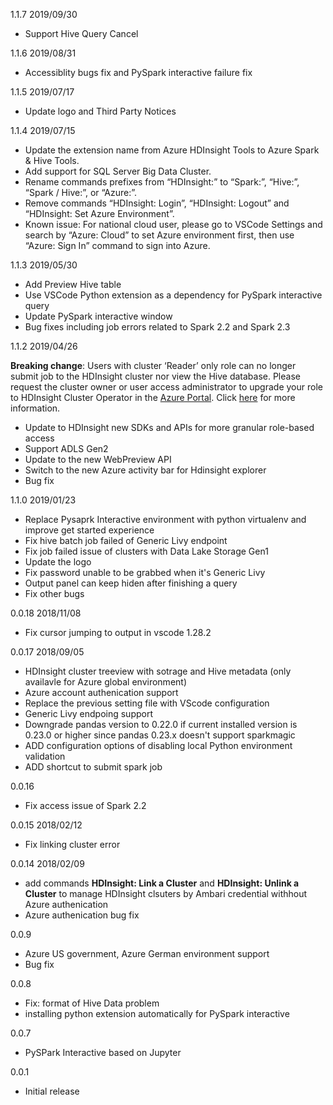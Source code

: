 1.1.7 2019/09/30
- Support Hive Query Cancel

1.1.6 2019/08/31
- Accessiblity bugs fix and PySpark interactive failure fix

1.1.5 2019/07/17
- Update logo and Third Party Notices

1.1.4 2019/07/15
- Update the extension name from Azure HDInsight Tools to Azure Spark & Hive Tools.
- Add support for SQL Server Big Data Cluster.
- Rename commands prefixes from “HDInsight:” to “Spark:”, “Hive:”, “Spark / Hive:”, or “Azure:”.  
- Remove commands “HDInsight: Login”, “HDInsight: Logout” and “HDInsight: Set Azure Environment”.
- Known issue: For national cloud user, please go to VSCode Settings and search by “Azure: Cloud” to set Azure environment first, then use “Azure: Sign In” command to sign into Azure. 

1.1.3 2019/05/30
- Add Preview Hive table
- Use VSCode Python extension as a dependency for PySpark interactive query
- Update PySpark interactive window
- Bug fixes including job errors related to Spark 2.2 and Spark 2.3

1.1.2 2019/04/26

**Breaking change**: Users with cluster ‘Reader’ only role can no longer submit job to the HDInsight cluster nor view the Hive database. Please request the cluster owner or user access administrator to upgrade your role to HDInsight Cluster Operator in the [Azure Portal](https://portal.azure.com/). Click [here](https://docs.microsoft.com/en-us/azure/hdinsight/hdinsight-migrate-granular-access-cluster-configurations#add-the-hdinsight-cluster-operator-role-assignment-to-a-user) for more information.

- Update to HDInsight new SDKs and APIs for more granular role-based access
- Support ADLS Gen2
- Update to the new WebPreview API
- Switch to the new Azure activity bar for Hdinsight explorer
- Bug fix

1.1.0 2019/01/23
- Replace Pysaprk Interactive environment with python virtualenv and improve get started experience
- Fix hive batch job failed of Generic Livy endpoint
- Fix job failed issue of clusters with Data Lake Storage Gen1
- Update the logo
- Fix password unable to be grabbed when it's Generic Livy
- Output panel can keep hiden after finishing a query
- Fix other bugs

0.0.18 2018/11/08
- Fix cursor jumping to output in vscode 1.28.2

0.0.17 2018/09/05
- HDInsight cluster treeview with sotrage and Hive metadata (only availavle for Azure global environment)
- Azure account authenication support
- Replace the previous setting file with VScode configuration 
- Generic Livy endpoing support
- Downgrade pandas version to 0.22.0 if current installed version is 0.23.0 or higher since pandas 0.23.x doesn't support sparkmagic
- ADD configuration options of disabling local Python environment validation
- ADD shortcut to submit spark job

0.0.16
- Fix access issue of Spark 2.2 

0.0.15 2018/02/12
- Fix linking cluster error 

0.0.14 2018/02/09
- add commands **HDInsight: Link a Cluster** and **HDInsight: Unlink a Cluster** to manage HDInsight clsuters by Ambari credential withhout Azure authenication
- Azure authenication bug fix

0.0.9
- Azure US government, Azure German environment support
- Bug fix

0.0.8
- Fix: format of Hive Data problem
- installing python extension automatically for PySpark interactive

0.0.7
- PySPark Interactive based on Jupyter

0.0.1
- Initial release